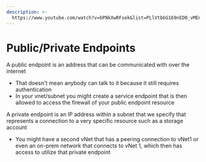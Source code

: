 ```yaml
---
description: >-
  https://www.youtube.com/watch?v=bPNkXwRFsek&list=PLlVtbbG169nED0_vMEniWBQjSoxTsBYS3&index=18
---
```


# Public/Private Endpoints

A public endpoint is an address that can be communicated with over the internet

* That doesn't mean anybody can talk to it because it still requires authentication&#x20;
* In your vnet/subnet you might create a service endpoint that is then allowed to access the firewall of your public endpoint resource

A private endpoint is an IP address within a subnet that we specify that represents a connection to a very specific resource such as a storage account

* You might have a second vNet that has a peering connection to vNet1 or even an on-prem network that connects to vNet 1, which then has access to utilize that private endpoint&#x20;
